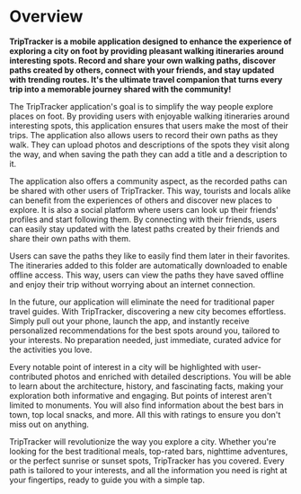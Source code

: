 # Overview

**TripTracker is a mobile application designed to enhance the experience of exploring a city on foot 
by providing pleasant walking itineraries around interesting spots. 
Record and share your own walking paths, discover paths created by others, connect with your friends, 
and stay updated with trending routes. 
It's the ultimate travel companion that turns every trip into a memorable journey shared with the 
community!**

The TripTracker application's goal is to simplify the way people explore places on foot. By providing 
users with enjoyable walking itineraries around interesting spots, this application ensures that 
users make the most of their trips. The application also allows users to record their own paths as 
they walk. They can upload photos and descriptions of the spots they visit along the way, and when 
saving the path they can add a title and a description to it.

The application also offers a community aspect, as the recorded paths can be shared with other users 
of TripTracker. This way, tourists and locals alike can benefit from the experiences of others and 
discover new places to explore. It is also a social platform where users can look up their friends' 
profiles and start following them. By connecting with their friends, users can easily stay updated 
with the latest paths created by their friends and share their own paths with them.

Users can save the paths they like to easily find them later in their favorites. The itineraries 
added to this folder are automatically downloaded to enable offline access. This way, users can view 
the paths they have saved offline and enjoy their trip without worrying about an internet connection.

In the future, our application will eliminate the need for traditional paper travel guides. With 
TripTracker, discovering a new city becomes effortless. Simply pull out your phone, launch the app, 
and instantly receive personalized recommendations for the best spots around you, tailored to your 
interests. No preparation needed, just immediate, curated advice for the activities you love. 

Every notable point of interest in a city will be highlighted with user-contributed photos and 
enriched with detailed descriptions. You will be able to learn about the architecture, history, and 
fascinating facts, making your exploration both informative and engaging. But points of interest 
aren't limited to monuments. You will also find information about the best bars in town, top local 
snacks, and more. All this with ratings to ensure you don't miss out on anything.

TripTracker will revolutionize the way you explore a city. Whether you're looking for the best 
traditional meals, top-rated bars, nighttime adventures, or the perfect sunrise or sunset spots, 
TripTracker has you covered. Every path is tailored to your interests, and all the information you 
need is right at your fingertips, ready to guide you with a simple tap.